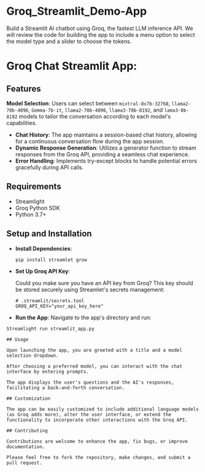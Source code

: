 # Groq_Streamlit_Demo-App
Build a Streamlit AI chatbot using Groq, the fastest LLM inference API. We will review the code for building the app to include a menu option to select the model type and a slider to choose the tokens.
# Groq Chat Streamlit App:

## Features

**Model Selection**: Users can select between `mixtral-8x7b-32768`, `llama2-70b-4096`, `Gemma-7b-it`, `llama2-70b-4096`, `llama3-70b-8192`, and `lama3-8b-8192` models to tailor the conversation according to each model's capabilities.
- **Chat History**: The app maintains a session-based chat history, allowing for a continuous conversation flow during the app session.
- **Dynamic Response Generation**: Utilizes a generator function to stream responses from the Groq API, providing a seamless chat experience.
- **Error Handling**: Implements try-except blocks to handle potential errors gracefully during API calls.

## Requirements

- Streamlight
- Groq Python SDK
- Python 3.7+

## Setup and Installation

- **Install Dependencies**:

  ```bash
  pip install streamlet grow
  ```

- **Set Up Groq API Key**:

  Could you make sure you have an API key from Groq? This key should be stored securely using Streamlet's secrets management:

  ``` tool
  # .streamlit/secrets.tool
  GROQ_API_KEY="your_api_key_here"
  ```

- **Run the App**:
  Navigate to the app's directory and run:

```CMD
Streamlight run streamlit_app.py

## Usage

Upon launching the app, you are greeted with a title and a model selection dropdown.

After choosing a preferred model, you can interact with the chat interface by entering prompts.

The app displays the user's questions and the AI's responses, facilitating a back-and-forth conversation.

## Customization

The app can be easily customized to include additional language models (as Groq adds more), alter the user interface, or extend the functionality to incorporate other interactions with the Groq API.

## Contributing

Contributions are welcome to enhance the app, fix bugs, or improve documentation.

Please feel free to fork the repository, make changes, and submit a pull request.
